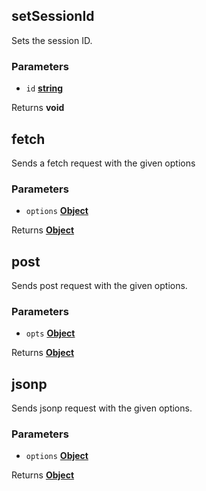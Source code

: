 <!-- Generated by documentation.js. Update this documentation by updating the source code. -->

## setSessionId

Sets the session ID.

### Parameters

- `id` **[string][1]**

Returns **void**

## fetch

Sends a fetch request with the given options

### Parameters

- `options` **[Object][2]**

Returns **[Object][2]**

## post

Sends post request with the given options.

### Parameters

- `opts` **[Object][2]**

Returns **[Object][2]**

## jsonp

Sends jsonp request with the given options.

### Parameters

- `options` **[Object][2]**

Returns **[Object][2]**

[1]: https://developer.mozilla.org/docs/Web/JavaScript/Reference/Global_Objects/String
[2]: https://developer.mozilla.org/docs/Web/JavaScript/Reference/Global_Objects/Object
